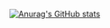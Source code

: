 [![Anurag's GitHub stats](https://github-readme-stats.vercel.app/api?username=CryoSolace)](https://github.com/anuraghazra/github-readme-stats)
